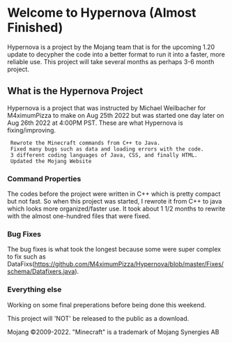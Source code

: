 # Welcome to Hypernova (Almost Finished)

Hypernova is a project by the Mojang team that is for the upcoming 1.20 update to decypher the code into a better format to run it into a faster, more reliable use.  This project will take several months as perhaps 3-6 month project.

## What is the Hypernova Project

Hypernova is a project that was instructed by Michael Weilbacher for M4ximumPizza to make on Aug 25th 2022 but was started one day later on Aug 26th 2022 at 4:00PM PST. These are what Hypernova is fixing/improving.

     Rewrote the Minecraft commands from C++ to Java.
     Fixed many bugs such as data and loading errors with the code.
     3 different coding languages of Java, CSS, and finally HTML.
     Updated the Mojang Website

### Command Properties 

The codes before the project were written in C++ which is pretty compact but not fast. So when this project was started, I rewrote it from C++ to java which looks more organized/faster use. It took about 1 1/2 months to rewrite with the almost one-hundred files that were fixed.

### Bug Fixes

The bug fixes is what took the longest because some were super complex to fix such as DataFixs(https://github.com/M4ximumPizza/Hypernova/blob/master/Fixes/schema/Datafixers.java).

### Everything else

Working on some final preperations before being done this weekend. 

This project will 'NOT' be released to the public as a download.

Mojang ©2009-2022. "Minecraft" is a trademark of Mojang Synergies AB
